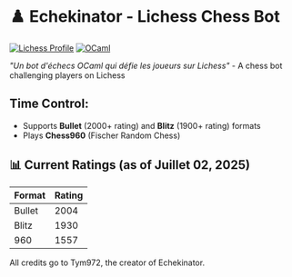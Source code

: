 # ♟️ Echekinator - Lichess Chess Bot

[![Lichess Profile](https://img.shields.io/badge/Lichess-Echekinator-000000?style=flat&logo=lichess)](https://lichess.org/@/Echekinator)
[![OCaml](https://img.shields.io/badge/Language-OCaml-EC6813?style=flat&logo=ocaml)](https://ocaml.org)

*"Un bot d'échecs OCaml qui défie les joueurs sur Lichess"* - A chess bot challenging players on Lichess

## Time Control:
- Supports **Bullet** (2000+ rating) and **Blitz** (1900+ rating) formats
- Plays **Chess960** (Fischer Random Chess)

## 📊 Current Ratings (as of Juillet 02, 2025)
| Format  | Rating |
|---------|--------|
| Bullet  | 2004   |
| Blitz   | 1930   |
|  960    | 1557   |

All credits go to Tym972, the creator of Echekinator.
